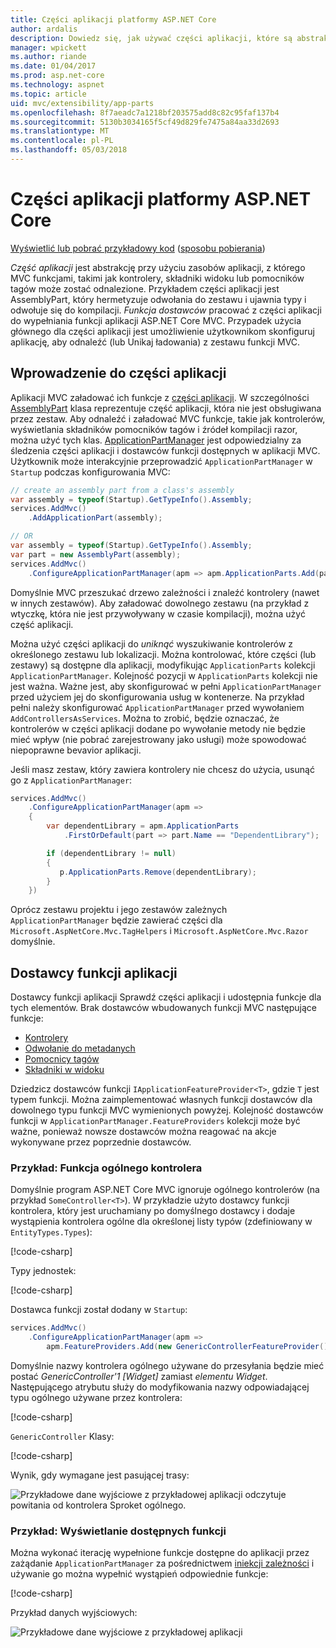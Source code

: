 ```yaml
---
title: Części aplikacji platformy ASP.NET Core
author: ardalis
description: Dowiedz się, jak używać części aplikacji, które są abstrakcje nad zasobami aplikacji, do odnajdowania lub uniknąć obciążania funkcji z zestawu.
manager: wpickett
ms.author: riande
ms.date: 01/04/2017
ms.prod: asp.net-core
ms.technology: aspnet
ms.topic: article
uid: mvc/extensibility/app-parts
ms.openlocfilehash: 8f7aeadc7a1218bf203575add8c82c95faf137b4
ms.sourcegitcommit: 5130b3034165f5cf49d829fe7475a84aa33d2693
ms.translationtype: MT
ms.contentlocale: pl-PL
ms.lasthandoff: 05/03/2018
---
```

# <a name="application-parts-in-aspnet-core"></a>Części aplikacji platformy ASP.NET Core

[Wyświetlić lub pobrać przykładowy kod](https://github.com/aspnet/Docs/tree/master/aspnetcore/mvc/advanced/app-parts/sample) ([sposobu pobierania](xref:tutorials/index#how-to-download-a-sample))

*Część aplikacji* jest abstrakcję przy użyciu zasobów aplikacji, z którego MVC funkcjami, takimi jak kontrolery, składniki widoku lub pomocników tagów może zostać odnalezione. Przykładem części aplikacji jest AssemblyPart, który hermetyzuje odwołania do zestawu i ujawnia typy i odwołuje się do kompilacji. *Funkcja dostawców* pracować z części aplikacji do wypełniania funkcji aplikacji ASP.NET Core MVC. Przypadek użycia głównego dla części aplikacji jest umożliwienie użytkownikom skonfiguruj aplikację, aby odnaleźć (lub Unikaj ładowania) z zestawu funkcji MVC.

## <a name="introducing-application-parts"></a>Wprowadzenie do części aplikacji

Aplikacji MVC załadować ich funkcje z [części aplikacji](/dotnet/api/microsoft.aspnetcore.mvc.applicationparts.applicationpart). W szczególności [AssemblyPart](/dotnet/api/microsoft.aspnetcore.mvc.applicationparts.assemblypart#Microsoft_AspNetCore_Mvc_ApplicationParts_AssemblyPart) klasa reprezentuje część aplikacji, która nie jest obsługiwana przez zestaw. Aby odnaleźć i załadować MVC funkcje, takie jak kontrolerów, wyświetlania składników pomocników tagów i źródeł kompilacji razor, można użyć tych klas. [ApplicationPartManager](/dotnet/api/microsoft.aspnetcore.mvc.applicationparts.applicationpartmanager) jest odpowiedzialny za śledzenia części aplikacji i dostawców funkcji dostępnych w aplikacji MVC. Użytkownik może interakcyjnie przeprowadzić `ApplicationPartManager` w `Startup` podczas konfigurowania MVC:

```csharp
// create an assembly part from a class's assembly
var assembly = typeof(Startup).GetTypeInfo().Assembly;
services.AddMvc()
    .AddApplicationPart(assembly);

// OR
var assembly = typeof(Startup).GetTypeInfo().Assembly;
var part = new AssemblyPart(assembly);
services.AddMvc()
    .ConfigureApplicationPartManager(apm => apm.ApplicationParts.Add(part));
```

Domyślnie MVC przeszukać drzewo zależności i znaleźć kontrolery (nawet w innych zestawów). Aby załadować dowolnego zestawu (na przykład z wtyczkę, która nie jest przywoływany w czasie kompilacji), można użyć część aplikacji.

Można użyć części aplikacji do *uniknąć* wyszukiwanie kontrolerów z określonego zestawu lub lokalizacji. Można kontrolować, które części (lub zestawy) są dostępne dla aplikacji, modyfikując `ApplicationParts` kolekcji `ApplicationPartManager`. Kolejność pozycji w `ApplicationParts` kolekcji nie jest ważna. Ważne jest, aby skonfigurować w pełni `ApplicationPartManager` przed użyciem jej do skonfigurowania usług w kontenerze. Na przykład pełni należy skonfigurować `ApplicationPartManager` przed wywołaniem `AddControllersAsServices`. Można to zrobić, będzie oznaczać, że kontrolerów w części aplikacji dodane po wywołanie metody nie będzie mieć wpływ (nie pobrać zarejestrowany jako usługi) może spowodować niepoprawne bevavior aplikacji.

Jeśli masz zestaw, który zawiera kontrolery nie chcesz do użycia, usunąć go z `ApplicationPartManager`:

```csharp
services.AddMvc()
    .ConfigureApplicationPartManager(apm =>
    {
        var dependentLibrary = apm.ApplicationParts
            .FirstOrDefault(part => part.Name == "DependentLibrary");

        if (dependentLibrary != null)
        {
           p.ApplicationParts.Remove(dependentLibrary);
        }
    })
```

Oprócz zestawu projektu i jego zestawów zależnych `ApplicationPartManager` będzie zawierać części dla `Microsoft.AspNetCore.Mvc.TagHelpers` i `Microsoft.AspNetCore.Mvc.Razor` domyślnie.

## <a name="application-feature-providers"></a>Dostawcy funkcji aplikacji

Dostawcy funkcji aplikacji Sprawdź części aplikacji i udostępnia funkcje dla tych elementów. Brak dostawców wbudowanych funkcji MVC następujące funkcje:

* [Kontrolery](/dotnet/api/microsoft.aspnetcore.mvc.controllers.controllerfeatureprovider)
* [Odwołanie do metadanych](/dotnet/api/microsoft.aspnetcore.mvc.razor.compilation.metadatareferencefeatureprovider)
* [Pomocnicy tagów](/dotnet/api/microsoft.aspnetcore.mvc.razor.taghelpers.taghelperfeatureprovider)
* [Składniki w widoku](/dotnet/api/microsoft.aspnetcore.mvc.viewcomponents.viewcomponentfeatureprovider)

Dziedzicz dostawców funkcji `IApplicationFeatureProvider<T>`, gdzie `T` jest typem funkcji. Można zaimplementować własnych funkcji dostawców dla dowolnego typu funkcji MVC wymienionych powyżej. Kolejność dostawców funkcji w `ApplicationPartManager.FeatureProviders` kolekcji może być ważne, ponieważ nowsze dostawców można reagować na akcje wykonywane przez poprzednie dostawców.

### <a name="sample-generic-controller-feature"></a>Przykład: Funkcja ogólnego kontrolera

Domyślnie program ASP.NET Core MVC ignoruje ogólnego kontrolerów (na przykład `SomeController<T>`). W przykładzie użyto dostawcy funkcji kontrolera, który jest uruchamiany po domyślnego dostawcy i dodaje wystąpienia kontrolera ogólne dla określonej listy typów (zdefiniowany w `EntityTypes.Types`):

[!code-csharp[](./app-parts/sample/AppPartsSample/GenericControllerFeatureProvider.cs?highlight=13&range=18-36)]

Typy jednostek:

[!code-csharp[](./app-parts/sample/AppPartsSample/Model/EntityTypes.cs?range=6-16)]

Dostawca funkcji został dodany w `Startup`:

```csharp
services.AddMvc()
    .ConfigureApplicationPartManager(apm => 
        apm.FeatureProviders.Add(new GenericControllerFeatureProvider()));
```

Domyślnie nazwy kontrolera ogólnego używane do przesyłania będzie mieć postać *GenericController'1 [Widget]* zamiast *elementu Widget*. Następującego atrybutu służy do modyfikowania nazwy odpowiadającej typu ogólnego używane przez kontrolera:

[!code-csharp[](./app-parts/sample/AppPartsSample/GenericControllerNameConvention.cs)]

`GenericController` Klasy:

[!code-csharp[](./app-parts/sample/AppPartsSample/GenericController.cs?highlight=5-6)]

Wynik, gdy wymagane jest pasującej trasy:

![Przykładowe dane wyjściowe z przykładowej aplikacji odczytuje powitania od kontrolera Sproket ogólnego.](app-parts/_static/generic-controller.png)

### <a name="sample-display-available-features"></a>Przykład: Wyświetlanie dostępnych funkcji

Można wykonać iterację wypełnione funkcje dostępne do aplikacji przez zażądanie `ApplicationPartManager` za pośrednictwem [iniekcji zależności](../../fundamentals/dependency-injection.md) i używanie go można wypełnić wystąpień odpowiednie funkcje:

[!code-csharp[](./app-parts/sample/AppPartsSample/Controllers/FeaturesController.cs?highlight=16,25-27)]

Przykład danych wyjściowych:

![Przykładowe dane wyjściowe z przykładowej aplikacji](app-parts/_static/available-features.png)
